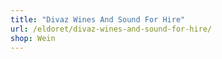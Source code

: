 ```yaml
---
title: "Divaz Wines And Sound For Hire"
url: /eldoret/divaz-wines-and-sound-for-hire/
shop: Wein
---
```

